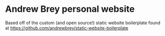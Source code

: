 # Andrew Brey personal website

Based off of the custom (and open source!) static website boilerplate found at https://github.com/andrewbrey/static-website-boilerplate
